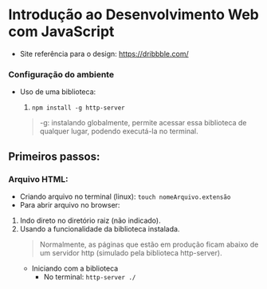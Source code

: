 # Introdução ao Desenvolvimento Web com JavaScript
- Site referência para o design: https://dribbble.com/

### Configuração do ambiente
- Uso de uma biblioteca:

    1. `npm install -g http-server`
    > -g: instalando globalmente, permite acessar essa biblioteca de qualquer lugar, podendo executá-la no terminal.

## Primeiros passos:

### Arquivo HTML:
- Criando arquivo no terminal (linux): `touch nomeArquivo.extensão` 
- Para abrir arquivo no browser: 
1. Indo direto no diretório raiz (não indicado).
2. Usando a funcionalidade da biblioteca instalada.
    > Normalmente, as páginas que estão em produção ficam abaixo de um servidor http (simulado pela biblioteca http-server).
    - Iniciando com a biblioteca
        - No terminal: `http-server ./`